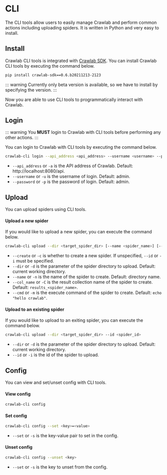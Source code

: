 # CLI

The CLI tools allow users to easily manage Crawlab and perform common actions including uploading spiders. It is written in Python and very easy to install.

## Install

Crawlab CLI tools is integrated with [Crawlab SDK](https://pypi.org/project/crawlab-sdk). You can install Crawlab CLI tools by executing the command below.

```bash
pip install crawlab-sdk==0.6.b20211213-2123
```

::: warning
Currently only beta version is available, so we have to install by specifying the version.
:::

Now you are able to use CLI tools to programmatically interact with Crawlab.

## Login

::: warning
You **MUST** login to Crawlab with CLI tools before performing any other actions.
:::

You can login to Crawlab with CLI tools by executing the command below.

```bash
crawlab-cli login --api_address <api_address> --username <username> --password <password>
```

- `--api_address` or `-a` is the API address of Crawlab. Default: http://localhost:8080/api.
- `--username` or `-u` is the username of login. Default: admin.
- `--password` or `-p` is the password of login. Default: admin.

## Upload

You can upload spiders using CLI tools.

#### Upload a new spider

If you would like to upload a new spider, you can execute the command below.

```bash
crawlab-cli upload --dir <target_spider_dir> [--name <spider_name>] [--col_name <results_collection_name>] --create
```

- `--create` or `-c` is whether to create a new spider. If unspecified, `--id` or `-i` must be specified.
- `--dir` or `-d` is the parameter of the spider directory to upload. Default: current working directory.
- `--name` or `-n` is the name of the spider to create. Default: directory name.
- `--col_name` or `-C` is the result collection name of the spider to create. Default: `results_<spider_name>`.
- `--cmd` or `-m` is the execute command of the spider to create. Default: `echo "hello crawlab"`.

#### Upload to an existing spider

If you would like to upload to an exiting spider, you can execute the command below.

```bash
crawlab-cli upload --dir <target_spider_dir> --id <spider_id>
```

- `--dir` or `-d` is the parameter of the spider directory to upload. Default: current working directory.
- `--id` or `-i` is the id of the spider to upload.

## Config

You can view and set/unset config with CLI tools.

#### View config

```bash
crawlab-cli config
```

#### Set config

```bash
crawlab-cli config --set <key>=<value>
```

- `--set` or `-s` is the key-value pair to set in the config.

#### Unset config

```bash
crawlab-cli config --unset <key>
```

- `--set` or `-s` is the key to unset from the config.
